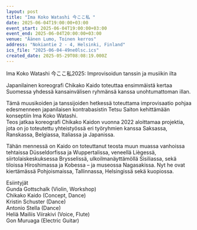```yaml
---
layout: post
title: "Ima Koko Watashi 今ここ私 "
date: 2025-06-04T19:00:00+03:00
event_start: 2025-06-04T19:00:00+03:00
event_end: 2025-06-04T20:00:00+03:00
venue: "Äänen Lumo, Toinen kerros"
address: "Nokiantie 2 - 4, Helsinki, Finland"
ics_file: "2025-06-04-49ne0lsc.ics"
created_date: 2025-05-29T08:08:19.000Z
---
```


Ima Koko Watashi 今ここ私2025: Improvisoidun tanssin ja musiikin ilta  
  
Japanilainen koreografi Chikako Kaido toteuttaa ensimmäistä kertaa Suomessa yhdessä kansainvälisen ryhmänsä kanssa unohtumattoman illan.  
  
Tämä muusikoiden ja tanssijoiden hetkessä toteuttama improvisaatio pohjaa edesmenneen japanilaisen kontrabasistin Tetsu Saiton kehittämään konseptiin Ima Koko Watashi.  
Teos jatkaa koreografi Chikako Kaidon vuonna 2022 aloittamaa projektia, jota on jo toteutettu yhteistyössä eri työryhmien kanssa Saksassa, Ranskassa, Belgiassa, Italiassa ja Japanissa.  
  
Tähän mennessä on Kaido on toteuttanut teosta muun muassa vanhoissa tehtaissa Düsseldorfissa ja Wuppertalissa, veneellä Liègessä, siirtolaiskeskuksessa Brysselissä, ulkoilmanäyttämöllä Sisiliassa, sekä tiloissa Hiroshimassa ja Kobessa – ja museossa Nagasakissa. Nyt he ovat kiertämässä Pohjoismaissa, Tallinnassa, Helsingissä sekä kuopiossa.  
  
Esiintyjät  
Gunda Gottschalk (Violin, Workshop)  
Chikako Kaido (Concept, Dance)  
Kristin Schuster (Dance)  
Antonio Stella (Dance)  
Heliä Mailiis Viirakivi (Voice, Flute)  
Gon Muruaga (Electric Guitar)
